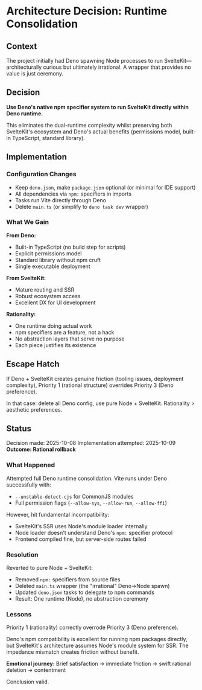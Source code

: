 # Architecture Decision: Runtime Consolidation

## Context

The project initially had Deno spawning Node processes to run SvelteKit—architecturally curious but ultimately irrational. A wrapper that provides no value is just ceremony.

## Decision

**Use Deno's native npm specifier system to run SvelteKit directly within Deno runtime.**

This eliminates the dual-runtime complexity whilst preserving both SvelteKit's ecosystem and Deno's actual benefits (permissions model, built-in TypeScript, standard library).

## Implementation

### Configuration Changes

- Keep `deno.json`, make `package.json` optional (or minimal for IDE support)
- All dependencies via `npm:` specifiers in imports
- Tasks run Vite directly through Deno
- Delete `main.ts` (or simplify to `deno task dev` wrapper)

### What We Gain

**From Deno:**
- Built-in TypeScript (no build step for scripts)
- Explicit permissions model
- Standard library without npm cruft
- Single executable deployment

**From SvelteKit:**
- Mature routing and SSR
- Robust ecosystem access
- Excellent DX for UI development

**Rationality:**
- One runtime doing actual work
- npm specifiers are a feature, not a hack
- No abstraction layers that serve no purpose
- Each piece justifies its existence

## Escape Hatch

If Deno + SvelteKit creates genuine friction (tooling issues, deployment complexity), Priority 1 (rational structure) overrides Priority 3 (Deno preference).

In that case: delete all Deno config, use pure Node + SvelteKit. Rationality > aesthetic preferences.

## Status

Decision made: 2025-10-08
Implementation attempted: 2025-10-09
**Outcome: Rational rollback**

### What Happened

Attempted full Deno runtime consolidation. Vite runs under Deno successfully with:
- `--unstable-detect-cjs` for CommonJS modules
- Full permission flags (`--allow-sys`, `--allow-run`, `--allow-ffi`)

However, hit fundamental incompatibility:
- SvelteKit's SSR uses Node's module loader internally
- Node loader doesn't understand Deno's `npm:` specifier protocol
- Frontend compiled fine, but server-side routes failed

### Resolution

Reverted to pure Node + SvelteKit:
- Removed `npm:` specifiers from source files
- Deleted `main.ts` wrapper (the "irrational" Deno→Node spawn)
- Updated `deno.json` tasks to delegate to npm commands
- Result: One runtime (Node), no abstraction ceremony

### Lessons

Priority 1 (rationality) correctly overrode Priority 3 (Deno preference).

Deno's npm compatibility is excellent for running npm packages directly, but SvelteKit's architecture assumes Node's module system for SSR. The impedance mismatch creates friction without benefit.

**Emotional journey:** Brief satisfaction → immediate friction → swift rational deletion → contentment

Conclusion valid.
